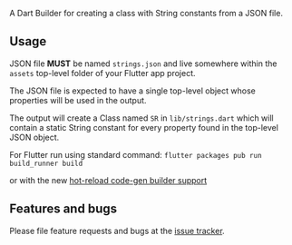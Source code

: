 A Dart Builder for creating a class with String constants from a JSON file.


## Usage

JSON file **MUST** be named `strings.json` and live somewhere within the `assets` top-level folder of your Flutter app project.

The JSON file is expected to have a single top-level object whose properties will be used in the output.

The output will create a Class named `SR` in `lib/strings.dart` which will contain a static String constant for every property found in the top-level JSON object.

For Flutter run using standard command:
`flutter packages pub run build_runner build`

or with the new [hot-reload code-gen builder support](https://github.com/flutter/flutter/wiki/Code-generation-in-Flutter)

## Features and bugs

Please file feature requests and bugs at the [issue tracker][tracker].

[tracker]: https://github.com/maks/string_res/issues
